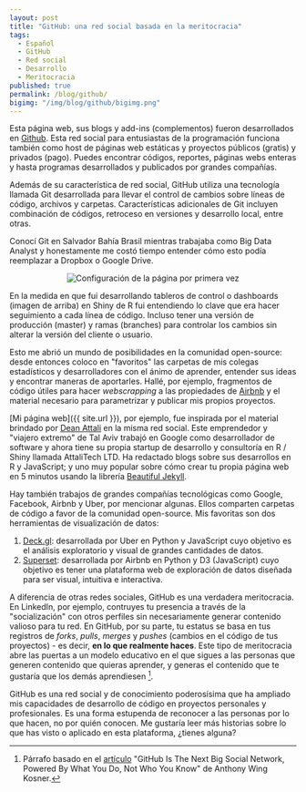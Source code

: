 ```yaml
---
layout: post
title: "GitHub: una red social basada en la meritocracia"
tags:
  - Español
  - GitHub
  - Red social
  - Desarrollo
  - Meritocracia
published: true
permalink: /blog/github/
bigimg: "/img/blog/github/bigimg.png"
---
```


Esta página web, sus blogs y add-ins (complementos) fueron desarrollados en [Github](https://github.com/). Esta red social para entusiastas de la programación funciona también como host de páginas web estáticas y proyectos públicos (gratis) y privados (pago). Puedes encontrar códigos, reportes, páginas webs enteras y hasta programas desarrollados y publicados por grandes compañías.


Además de su característica de red social, GitHub utiliza una tecnología llamada Git desarrollada para llevar el control de cambios sobre líneas de código, archivos y carpetas. Características adicionales de Git incluyen combinación de códigos, retroceso en versiones y desarrollo local, entre otras.

Conocí Git en Salvador Bahía Brasil mientras trabajaba como Big Data Analyst y honestamente me costó tiempo entender cómo esto podía reemplazar a Dropbox o Google Drive. 

<div style="text-align:center;">
  <a>
    <img src="http://camicabrera.com/img/blog/github/dashboard.png" alt="Configuración de la página por primera vez">
  </a>
</div>

En la medida en que fui desarrollando tableros de control o dashboards (imagen de arriba) en Shiny de R fui entendiendo lo clave que era hacer seguimiento a cada línea de código. Incluso tener una versión de producción (master) y ramas (branches) para controlar los cambios sin alterar la versión del cliente o usuario. 

Esto me abrió un mundo de posibilidades en la comunidad open-source: desde entonces coloco en "favoritos" las carpetas de mis colegas estadísticos y desarrolladores con el ánimo de aprender, entender sus ideas y encontrar maneras de aportarles. Hallé, por ejemplo, fragmentos de código útiles para hacer _webscrapping_ a las propiedades de [Airbnb](http://airbnb.com/) y el material necesario para parametrizar y publicar mis propios proyectos.

[Mi página web]({{ site.url }}), por ejemplo, fue inspirada por el material brindado por [Dean Attali](https://github.com/daattali) en la misma red social. Este emprendedor y "viajero extremo" de Tal Aviv trabajó en Google como desarrollador de software y ahora tiene su propia startup de desarrollo y consultoría en R / Shiny llamada AttaliTech LTD. Ha redactado blogs sobre sus desarrollos en R y JavaScript; y uno muy popular sobre cómo crear tu propia página web en 5 minutos usando la librería [Beautiful Jekyll](http://deanattali.com/beautiful-jekyll/).

Hay también trabajos de grandes compañías tecnológicas como Google, Facebook, Airbnb y Uber, por mencionar algunas. Ellos comparten carpetas de código a favor de la comunidad open-source. Mis favoritas son dos herramientas de visualización de datos: 

1. [Deck.gl](http://uber.github.io/deck.gl/#/): desarrollada por Uber en Python y JavaScript cuyo objetivo es el análisis exploratorio y visual de grandes cantidades de datos.
2. [Superset](https://github.com/airbnb/superset): desarrollada por Airbnb en Python y D3 (JavaScript) cuyo objetivo es tener una plataforma web de exploración de datos diseñada para ser visual, intuitiva e interactiva.

A diferencia de otras redes sociales, GitHub es una verdadera meritocracia. En LinkedIn, por ejemplo, contruyes tu presencia a través de la "socialización" con otros perfiles sin necesariamente generar contenido valioso para tu red. En GitHub, por su parte, tu estatus se basa en tus registros de _forks_, _pulls_, _merges_ y _pushes_ (cambios en el código de tus proyectos) - es decir, __en lo que realmente haces__. Este tipo de meritocracia abre las puertas a un modelo educativo en el que sigues a las personas que generen contenido que quieras aprender, y generas el contenido que te gustaría que los demás aprendiesen [^1].

[^1]: Párrafo basado en el [artículo](https://www.forbes.com/sites/anthonykosner/2012/07/15/github-is-the-next-big-social-network-powered-by-what-you-do-not-who-you-know/#4d6db52445ce) "GitHub Is The Next Big Social Network, Powered By What You Do, Not Who You Know" de Anthony Wing Kosner.

GitHub es una red social y de conocimiento poderosísima que ha ampliado mis capacidades de desarrollo de código en proyectos personales y profesionales. Es una forma estupenda de reconocer a las personas por lo que hacen, no por quién conocen. Me gustaría leer más historias sobre lo que has visto o aplicado en esta plataforma, ¿tienes alguna?